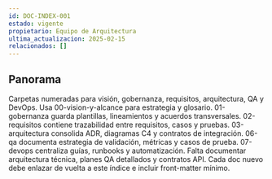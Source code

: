 ```yaml
---
id: DOC-INDEX-001
estado: vigente
propietario: Equipo de Arquitectura
ultima_actualizacion: 2025-02-15
relacionados: []
---
```

## Panorama
Carpetas numeradas para visión, gobernanza, requisitos, arquitectura, QA y DevOps.
Usa 00-vision-y-alcance para estrategia y glosario.
01-gobernanza guarda plantillas, lineamientos y acuerdos transversales.
02-requisitos contiene trazabilidad entre requisitos, casos y pruebas.
03-arquitectura consolida ADR, diagramas C4 y contratos de integración.
06-qa documenta estrategia de validación, métricas y casos de prueba.
07-devops centraliza guías, runbooks y automatización.
Falta documentar arquitectura técnica, planes QA detallados y contratos API.
Cada doc nuevo debe enlazar de vuelta a este índice e incluir front-matter mínimo.
